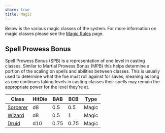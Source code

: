 ```yaml
---
share: true
title: Magic
---
```


Below is the various magic classes of the system. For more information on magic classes please see the [Magic Rules](../../Rules/Magic%20Rules/_index.md) page.

## Spell Prowess Bonus

Spell Prowess Bonus (SPB) is a representation of one level in casting classes. Similar to Martial Prowess Bonus (MPB) this helps determine a portion of the scaling on spells and abilities between classes. This is usually used to determine what the foe must roll against for saves; meaning as long as one continues taking levels in casting classes their spells may remain the appropriate power for the level they’re at.

| Class                               | HitDie | BAB  | BCB  | Type  |
| ----------------------------------- | ------ | ---- | ---- | ----- |
| [Sorcerer](/Classes/Magic/Sorcerer) | d8     | 0.5  | 0.5  | Magic |
| [Wizard](/Classes/Magic/Wizard)     | d8     | 0.5  | 1    | Magic |
| [Druid](/Classes/Magic/Druid)       | d10    | 0.75 | 0.75 | Magic |
